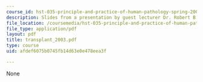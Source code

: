 ```yaml
---
course_id: hst-035-principle-and-practice-of-human-pathology-spring-2003
description: Slides from a presentation by guest lecturer Dr. Robert B. Colvin.
file_location: /coursemedia/hst-035-principle-and-practice-of-human-pathology-spring-2003/afdef6075b0745fb14d63e0e478eea3f_transplant_2003.pdf
file_type: application/pdf
layout: pdf
title: transplant_2003.pdf
type: course
uid: afdef6075b0745fb14d63e0e478eea3f

---
```

None